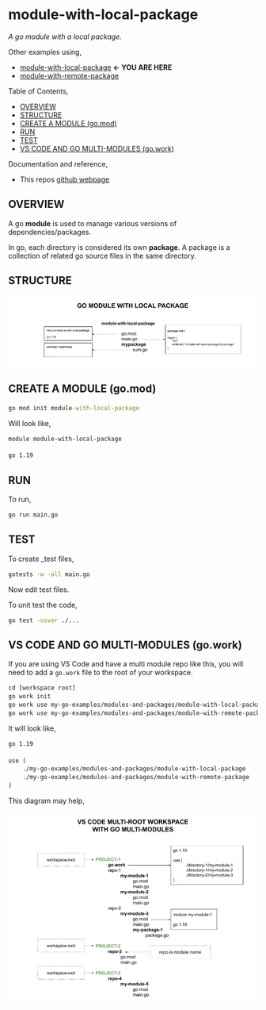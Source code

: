 # module-with-local-package

  _A go module with a local package._

Other examples using,

* [module-with-local-package](https://github.com/JeffDeCola/my-go-examples/tree/master/modules-and-packages/module-with-local-package)
  **<- YOU ARE HERE**
* [module-with-remote-package](https://github.com/JeffDeCola/my-go-examples/tree/master/modules-and-packages/module-with-remote-package)

Table of Contents,

* [OVERVIEW](https://github.com/JeffDeCola/my-go-examples/tree/master/modules-and-packages/module-with-local-package#overview)
* [STRUCTURE](https://github.com/JeffDeCola/my-go-examples/tree/master/modules-and-packages/module-with-local-package#structure)
* [CREATE A MODULE (go.mod)](https://github.com/JeffDeCola/my-go-examples/tree/master/modules-and-packages/module-with-local-package#create-a-module-gomod)
* [RUN](https://github.com/JeffDeCola/my-go-examples/tree/master/modules-and-packages/module-with-local-package#run)
* [TEST](https://github.com/JeffDeCola/my-go-examples/tree/master/modules-and-packages/module-with-local-package#test)
* [VS CODE AND GO MULTI-MODULES (go.work)](https://github.com/JeffDeCola/my-go-examples/tree/master/modules-and-packages/module-with-local-package#vs-code-and-go-multi-modules-gowork)

Documentation and reference,

* This repos [github webpage](https://jeffdecola.github.io/my-go-examples/)

## OVERVIEW

A go **module** is used to manage various versions of dependencies/packages.

In go, each directory is considered its own **package**. A package is a collection
of related go source files in the same directory.

## STRUCTURE

![IMAGE - go-module-with-local-package - IMAGE](../../docs/pics/modules-and-packages/go-module-with-local-package.jpg)

## CREATE A MODULE (go.mod)

```cmd
go mod init module-with-local-package
```

Will look like,

```txt
module module-with-local-package

go 1.19
```

## RUN

To run,

```bash
go run main.go
```

## TEST

To create _test files,

```bash
gotests -w -all main.go
```

Now edit test files.

To unit test the code,

```bash
go test -cover ./... 
```

## VS CODE AND GO MULTI-MODULES (go.work)

If you are using VS Code and have a multi module repo like this,
you will need to add a `go.work` file to the root of your workspace.

```txt
cd [workspace root]
go work init
go work use my-go-examples/modules-and-packages/module-with-local-package
go work use my-go-examples/modules-and-packages/module-with-remote-package
```

It will look like,

```txt
go 1.19

use (
    ./my-go-examples/modules-and-packages/module-with-local-package
    ./my-go-examples/modules-and-packages/module-with-remote-package
)
```

This diagram may help,

![IMAGE - vs-code-multi-root-workspace-with-go-multi-modules - IMAGE](../../docs/pics/modules-and-packages/vs-code-multi-root-workspace-with-go-multi-modules.jpg)
